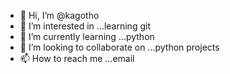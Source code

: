 - 👋 Hi, I’m @kagotho
- 👀 I’m interested in ...learning git
- 🌱 I’m currently learning ...python
- 💞️ I’m looking to collaborate on ...python projects
- 📫 How to reach me ...email

<!---
kagotho/kagotho is a ✨ special ✨ repository because its `README.md` (this file) appears on your GitHub profile.
You can click the Preview link to take a look at your changes.
--->
